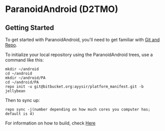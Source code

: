 ParanoidAndroid (D2TMO)
===============


Getting Started
---------------

To get started with ParanoidAndroid, you'll need to get
familiar with [Git and Repo](http://source.android.com/download/using-repo).

To initialize your local repository using the ParanoidAndroid trees, use a command like this:
    
    mkdir ~/android
    cd ~/android		
    mkdir ~/android/PA	
    cd ~/android/PA
    repo init -u git@bitbucket.org:ayysir/platform_manifest.git -b jellybean


Then to sync up:

    repo sync -j(number depending on how much cores you computer has; default is 4)

For information on how to build, check [Here](https://github.com/ParanoidAndroid/paranoid)
